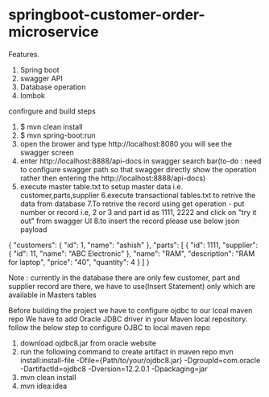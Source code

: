 # springboot-customer-order-microservice



Features.
1. Spring boot
2. swagger API
3. Database operation
4. lombok


confirgure and build steps

1. $ mvn clean install
2. $ mvn spring-boot:run
3. open the brower and type http://localhost:8080
you will see the swagger screen 
4. enter http://localhost:8888/api-docs in swagger search bar(to-do : need to configure swagger path so that swagger directly show the operation rather then entering the http://localhost:8888/api-docs)
5. execute master table.txt to setup master data i.e. customer,parts,supplier
6.execute transactional tables.txt to retrive the data from database
7.To retrive the record using get operation - put number or record i.e, 2 or 3 and part id as 1111, 2222 and
click on  "try it out" from swagger UI
8.to insert the record please use below json payload


{
  "customers": {
    "id": 1,
    "name": "ashish"
  },
  "parts": [
    {
      "id": 1111,
      "supplier": {
        "id": 11,
        "name": "ABC Electronic"
      },
      "name": "RAM",
      "description": "RAM for laptop",
      "price": "40",
      "quantity": 4
    }
  ]
}

Note : currently in the database there are only few customer,
part and supplier record are there, we have to use(Insert Statement) only which are available in Masters tables


Before building the project we have to configure ojdbc to our lcoal maven repo
We have to add Oracle JDBC driver in your Maven local repository. follow the below step to configure OJBC to local maven repo
1. download ojdbc8.jar from oracle website
2. run the following command to create artifact in maven repo
mvn install:install-file -Dfile={Path/to/your/ojdbc8.jar}
      -DgroupId=com.oracle -DartifactId=ojdbc8 -Dversion=12.2.0.1 -Dpackaging=jar
3. mvn clean install
4. mvn idea:idea
